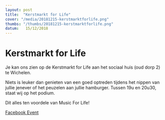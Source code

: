 ```yaml
---
layout: post
title:  "Kerstmarkt for Life"
cover: "/media/20181215-kerstmarktforlife.png"
thumbs: "/thumbs/20181215-kerstmarktforlife.png"
datum:   15/12/2018
---
```


# Kerstmarkt for Life

Je kan ons zien op de Kerstmarkt for Life aan het sociaal huis (oud dorp 2) te Wichelen.

Niets is leuker dan genieten van een goed optreden tijdens het nippen van jullie jenever of het peuzelen aan jullie hamburger.
Tussen 19u en 20u30, staat wij op het podium.

Dit alles ten voordele van Music For Life!

[Facebook Event](https://www.facebook.com/events/184176925826707/)
